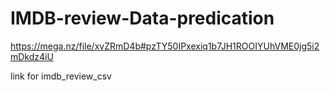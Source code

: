 # IMDB-review-Data-predication
https://mega.nz/file/xvZRmD4b#pzTY50IPxexiq1b7JH1ROOIYUhVME0jg5i2mDkdz4iU

link for imdb_review_csv
